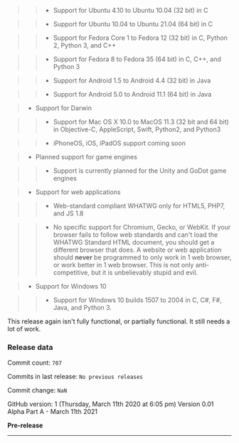 > > * Support for Ubuntu 4.10 to Ubuntu 10.04 (32 bit) in C

> > * Support for Ubuntu 10.04 to Ubuntu 21.04 (64 bit) in C

> > * Support for Fedora Core 1 to Fedora 12 (32 bit) in C, Python 2, Python 3, and C++

> > * Support for Fedora 8 to Fedora 35 (64 bit) in C, C++, and Python 3

> > * Support for Android 1.5 to Android 4.4 (32 bit) in Java

> > * Support for Android 5.0 to Android 11.1 (64 bit) in Java

> * Support for Darwin

> > * Support for Mac OS X 10.0 to MacOS 11.3 (32 bit and 64 bit) in Objective-C, AppleScript, Swift, Python2, and Python3

> > * iPhoneOS, iOS, iPadOS support coming soon

> * Planned support for game engines

> > * Support is currently planned for the Unity and GoDot game engines

> * Support for web applications

> > * Web-standard compliant WHATWG only for HTML5, PHP7, and JS 1.8

> > * No specific support for Chromium, Gecko, or WebKit. If your browser fails to follow web standards and can't load the WHATWG Standard HTML document, you should get a different browser that does. A website or web application should **never** be programmed to only work in 1 web browser, or work better in 1 web browser. This is not only anti-competitive, but it is unbelievably stupid and evil.

> * Support for Windows 10

> > * Support for Windows 10 builds 1507 to 2004 in C, C#, F#, Java, and Python 3.

This release again isn't fully functional, or partially functional. It still needs a lot of work.

### Release data

Commit count: `707`

Commits in last release: `No previous releases`

Commit change: `NaN`

GitHub version: 1 (Thursday, March 11th 2020 at 6:05 pm) Version 0.01 Alpha Part A - March 11th 2021

**Pre-release**

***
